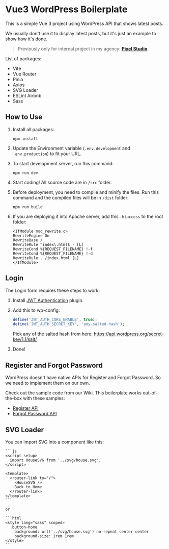 # Vue3 WordPress Boilerplate

This is a simple Vue 3 project using WordPress API that shows latest posts.

We usually don't use it to display latest posts, but it's just an example to show how it's done.

> Previously only for internal project in my agency: [**Pixel Studio**](https://pixelstudio.id).

List of packages:

- Vite
- Vue Router
- Pinia
- Axios
- SVG Loader
- ESLint Airbnb
- Sass

## How to Use

1. Install all packages:

    ```
    npm install
    ```

1. Update the Environment variable (`.env.development` and `.env.production`) to fit your URL.

1. To start development server, run this command:

    ```
    npm run dev
    ```

1. Start coding! All source code are in `/src` folder.

1. Before deployment, you need to compile and minify the files. Run this command and the compiled files will be in `/dist` folder:

    ```
    npm run build
    ```

1. If you are deploying it into Apache server, add this `.htaccess` to the root folder:

    ```
    <IfModule mod_rewrite.c>
    RewriteEngine On
    RewriteBase /
    RewriteRule ^index\.html$ - [L]
    RewriteCond %{REQUEST_FILENAME} !-f
    RewriteCond %{REQUEST_FILENAME} !-d
    RewriteRule . /index.html [L]
    </IfModule>
    ```

## Login

The Login form requires these steps to work:

1. Install [JWT Authentication](https://wordpress.org/plugins/jwt-authentication-for-wp-rest-api/) plugin.

1. Add this to wp-config:

    ```php
    define('JWT_AUTH_CORS_ENABLE', true);
    define('JWT_AUTH_SECRET_KEY', 'any-salted-hash');
    ```

    Pick any of the salted hash from here: https://api.wordpress.org/secret-key/1.1/salt/

1. Done!

## Register and Forgot Password

WordPress doesn't have native APIs for Register and Forgot Password. So we need to implement them on our own.

Check out the sample code from our Wiki. This boilerplate works out-of-the-box with these samples:

- [Register API](https://github.com/hrsetyono/wp-vue-boilerplate/wiki/API-%E2%80%93-User-Register)
- [Forgot Password API](https://github.com/hrsetyono/wp-vue-boilerplate/wiki/API-%E2%80%93-Forgot-Password)

## SVG Loader

You can import SVG into a component like this:

    ```js
    <script setup>
      import HouseSVG from '../svg/house.svg';
    </script>
    
    <template>
      <router-link to="/">
        <HouseSVG />
        Back to Home
      </router-link>
    </template>
    ```

    or

    ```html
    <style lang="sass" scoped>
      .button-home
        background: url('../svg/house.svg') no-repeat center center
        background-size: 1rem 1rem
    </style>
    ```